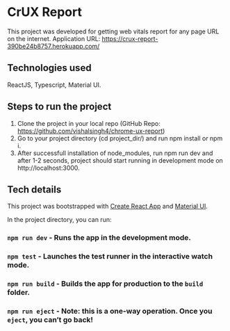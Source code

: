 # CrUX Report

This project was developed for getting web vitals report for any page URL on the internet.
Application URL: https://crux-report-390be24b8757.herokuapp.com/

## Technologies used

ReactJS, Typescript, Material UI.

## Steps to run the project

1. Clone the project in your local repo (GitHub Repo: https://github.com/vishalsingh4/chrome-ux-report)
2. Go to your project directory (cd project_dir/) and run npm install or npm i.
3. After successfull installation of node_modules, run npm run dev and after 1-2 seconds, project should start running in development mode on http://localhost:3000.


## Tech details
This project was bootstrapped with [Create React App](https://github.com/facebook/create-react-app) and [Material UI](https://v4.mui.com/).

In the project directory, you can run:

### `npm run dev` - Runs the app in the development mode.
### `npm test` - Launches the test runner in the interactive watch mode.
### `npm run build` - Builds the app for production to the `build` folder.
### `npm run eject` -  **Note: this is a one-way operation. Once you `eject`, you can’t go back!**
